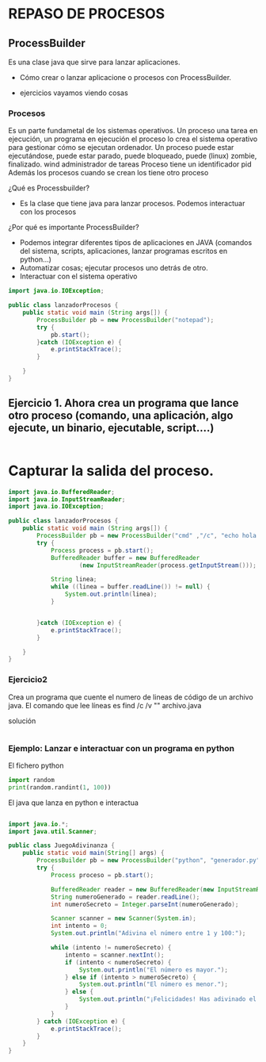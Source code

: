 # REPASO DE PROCESOS

## ProcessBuilder

Es una clase java que sirve para lanzar aplicaciones.

* Cómo crear o lanzar aplicacione o procesos con ProcessBuilder.

*  ejercicios vayamos viendo cosas

### Procesos

Es un parte fundametal de los sistemas operativos. Un proceso una tarea en ejecución, un programa en ejecución
el proceso lo crea el sistema operativo para gestionar cómo se ejecutan ordenador.
Un proceso puede estar ejecutándose, puede estar parado, puede bloqueado, puede (linux) zombie, finalizado.
wind administrador de tareas
Proceso tiene un identificador pid
Además los procesos cuando se crean los tiene otro proceso

¿Qué es Processbuilder?

* Es la clase que tiene java para lanzar procesos. Podemos interactuar con los procesos

¿Por qué es importante ProcessBuilder?

* Podemos integrar diferentes tipos de aplicaciones en JAVA (comandos del sistema, scripts, aplicaciones, lanzar programas escritos en python...)
* Automatizar cosas; ejecutar procesos uno detrás de otro.
* Interactuar con el sistema operativo

```java
import java.io.IOException;

public class lanzadorProcesos {
    public static void main (String args[]) {
        ProcessBuilder pb = new ProcessBuilder("notepad");
        try {
            pb.start();
        }catch (IOException e) {
            e.printStackTrace();
        }

    }
}

```

## Ejercicio 1. Ahora crea un programa que lance otro proceso (comando, una aplicación, algo ejecute, un binario, ejecutable, script....)

```java

```

# Capturar la salida del proceso.


```java
import java.io.BufferedReader;
import java.io.InputStreamReader;
import java.io.IOException;

public class lanzadorProcesos {
    public static void main (String args[]) {
        ProcessBuilder pb = new ProcessBuilder("cmd" ,"/c", "echo hola que ase!!");
        try {
            Process process = pb.start();
            BufferedReader buffer = new BufferedReader
                    (new InputStreamReader(process.getInputStream()));

            String linea;
            while ((linea = buffer.readLine()) != null) {
                System.out.println(linea);
            }


        }catch (IOException e) {
            e.printStackTrace();
        }

    }
}

```

### Ejercicio2

Crea un programa que cuente el numero de lineas de código de un archivo java. El comando que lee líneas es find /c /v "" archivo.java

solución
```java

```
  
### Ejemplo: Lanzar e interactuar con un programa en python

El fichero python
```python
import random
print(random.randint(1, 100))
```

El java que lanza en python e interactua
```java

import java.io.*;
import java.util.Scanner;

public class JuegoAdivinanza {
    public static void main(String[] args) {
        ProcessBuilder pb = new ProcessBuilder("python", "generador.py");
        try {
            Process proceso = pb.start();

            BufferedReader reader = new BufferedReader(new InputStreamReader(proceso.getInputStream()));
            String numeroGenerado = reader.readLine();
            int numeroSecreto = Integer.parseInt(numeroGenerado);

            Scanner scanner = new Scanner(System.in);
            int intento = 0;
            System.out.println("Adivina el número entre 1 y 100:");

            while (intento != numeroSecreto) {
                intento = scanner.nextInt();
                if (intento < numeroSecreto) {
                    System.out.println("El número es mayor.");
                } else if (intento > numeroSecreto) {
                    System.out.println("El número es menor.");
                } else {
                    System.out.println("¡Felicidades! Has adivinado el número.");
                }
            }
        } catch (IOException e) {
            e.printStackTrace();
        }
    }
}
```


